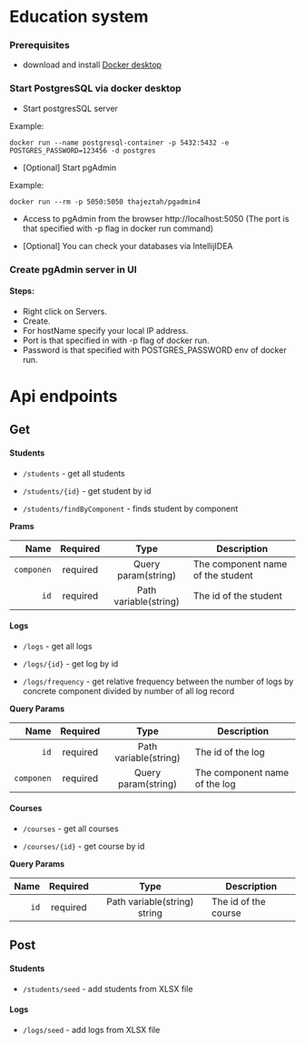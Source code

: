 # Education system

### Prerequisites
 - download and install [Docker desktop](https://www.docker.com/get-started)

### Start PostgresSQL via docker desktop

 - Start postgresSQL server

Example:

```
docker run --name postgresql-container -p 5432:5432 -e POSTGRES_PASSWORD=123456 -d postgres
```
- [Optional] Start pgAdmin
 
Example:
```
docker run --rm -p 5050:5050 thajeztah/pgadmin4
```

- Access to pgAdmin from the browser http://localhost:5050 (The port is that specified with -p flag in docker run command)


- [Optional] You can check your databases via IntellijIDEA

### Create pgAdmin server in UI

#### Steps:

- Right click on Servers.
- Create.
- For hostName specify your local IP address.
- Port is that specified in with -p flag of docker run.
- Password is that specified with POSTGRES_PASSWORD env of docker run.


# Api endpoints

## Get

#### Students

 - `/students` - get all students

- `/students/{id}` - get student by id
   
 - `/students/findByComponent` - finds student by component

**Prams**

|          Name | Required |  Type   | Description                       |
| -------------:|:--------:|:-------:| -----------------------------------
|     `componen`| required | Query param(string)  | The component name of the student | 
|      `id`     | required | Path variable(string)  | The id of the student

#### Logs
- `/logs` - get all logs

- `/logs/{id}` - get log by id

- `/logs/frequency` - get relative frequency between the number of logs by concrete component divided by number of all log record


**Query Params**

|          Name | Required |  Type   | Description                       |
| -------------:|:--------:|:-------:| -----------------------------------
|      `id`     | required |  Path variable(string)  | The id of the log
|     `componen`| required | Query param(string)  | The component name of the log | 

#### Courses

- `/courses` - get all courses

- `/courses/{id}` - get course by id


**Query Params**

|          Name | Required |  Type   | Description                       |
| -------------:|:--------:|:-------:| -----------------------------------
|      `id`     | required |  Path variable(string) string  | The id of the course

## Post

#### Students

- `/students/seed` - add students from XLSX file

#### Logs 

- `/logs/seed` - add logs from XLSX file

